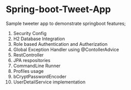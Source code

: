 # Spring-boot-Tweet-App

Sample tweeter app to demonstrate springboot features;

1) Security Config
2) H2 Database Integration
3) Role based Authentication and Autherization
4) Global Exception Handler using @ContollerAdvice
5) RestController
6) JPA respositories
7) CommandLine Runner
8) Profiles usage
9) bCryptPasswordEncoder
10) UserDetailService implementation

